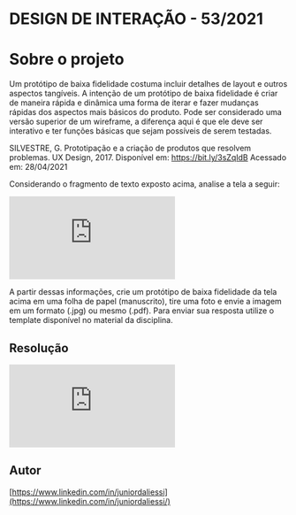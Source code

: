 # DESIGN DE INTERAÇÃO - 53/2021

# Sobre o projeto

Um protótipo de baixa fidelidade costuma incluir detalhes de layout e outros aspectos tangíveis. A intenção de um protótipo de baixa fidelidade é criar de maneira rápida e dinâmica uma forma de iterar e fazer mudanças rápidas dos aspectos mais básicos do produto. Pode ser considerado uma versão superior de um wireframe, a diferença aqui é que ele deve ser interativo e ter funções básicas que sejam possíveis de serem testadas.
 

SILVESTRE, G. Prototipação e a criação de produtos que resolvem problemas. UX Design, 2017. Disponível em: https://bit.ly/3sZqIdB
Acessado em: 28/04/2021

Considerando o fragmento de texto exposto acima, analise a tela a seguir:

![Clique aqui para ver o algorítmo da atívidade](https://github.com/JuniorDaliessi/Cursos/blob/master/Analise_e_Desenvolvimento_de_Sistemas_UniCesumar_2021/4%20ALGORITMOS%20E%20L%C3%93GICA%20DE%20PROGRAMA%C3%87%C3%83O%20II/atividade%201/ATIVIDADE1.%201.c)

A partir dessas informações, crie um protótipo de baixa fidelidade da tela acima em uma folha de papel (manuscrito), tire uma foto e envie a imagem em um formato (.jpg) ou mesmo (.pdf). Para enviar sua resposta utilize o template disponível no material da disciplina.

## Resolução
![Clique aqui para ver o algorítmo da atívidade](https://github.com/JuniorDaliessi/Cursos/blob/master/Analise_e_Desenvolvimento_de_Sistemas_UniCesumar_2021/4%20ALGORITMOS%20E%20L%C3%93GICA%20DE%20PROGRAMA%C3%87%C3%83O%20II/atividade%201/ATIVIDADE1.%201.c)


## Autor
[https://www.linkedin.com/in/juniordaliessi](https://www.linkedin.com/in/juniordaliessi/)












